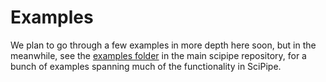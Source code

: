 # Examples

We plan to go through a few examples in more depth here soon, but in the
meanwhile, see the [examples folder](https://github.com/scipipe/scipipe/tree/master/examples)
in the main scipipe repository, for a bunch of examples spanning much of the
functionality in SciPipe.
